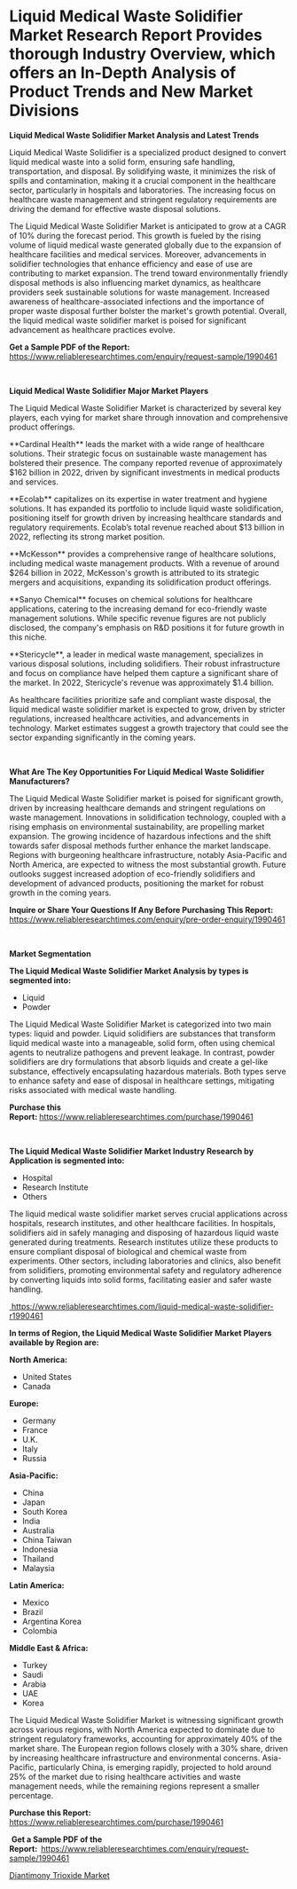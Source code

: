 <p><h1>Liquid Medical Waste Solidifier Market Research Report Provides thorough Industry Overview, which offers an In-Depth Analysis of Product Trends and New Market Divisions</h1></p><p><strong>Liquid Medical Waste Solidifier Market Analysis and Latest Trends</strong></p>
<p><p>Liquid Medical Waste Solidifier is a specialized product designed to convert liquid medical waste into a solid form, ensuring safe handling, transportation, and disposal. By solidifying waste, it minimizes the risk of spills and contamination, making it a crucial component in the healthcare sector, particularly in hospitals and laboratories. The increasing focus on healthcare waste management and stringent regulatory requirements are driving the demand for effective waste disposal solutions.</p><p>The Liquid Medical Waste Solidifier Market is anticipated to grow at a CAGR of 10% during the forecast period. This growth is fueled by the rising volume of liquid medical waste generated globally due to the expansion of healthcare facilities and medical services. Moreover, advancements in solidifier technologies that enhance efficiency and ease of use are contributing to market expansion. The trend toward environmentally friendly disposal methods is also influencing market dynamics, as healthcare providers seek sustainable solutions for waste management. Increased awareness of healthcare-associated infections and the importance of proper waste disposal further bolster the market's growth potential. Overall, the liquid medical waste solidifier market is poised for significant advancement as healthcare practices evolve.</p></p>
<p><strong>Get a Sample PDF of the Report:&nbsp;</strong> <a href="https://www.reliableresearchtimes.com/enquiry/request-sample/1990461?utm_campaign=2989&utm_medium=2&utm_source=Github&utm_content=ia&utm_term=01042025&utm_id=liquid-medical-waste-solidifier">https://www.reliableresearchtimes.com/enquiry/request-sample/1990461</a></p>
<p>&nbsp;</p>
<p><strong>Liquid Medical Waste Solidifier Major Market Players</strong></p>
<p><p>The Liquid Medical Waste Solidifier Market is characterized by several key players, each vying for market share through innovation and comprehensive product offerings. </p><p>**Cardinal Health** leads the market with a wide range of healthcare solutions. Their strategic focus on sustainable waste management has bolstered their presence. The company reported revenue of approximately $162 billion in 2022, driven by significant investments in medical products and services.</p><p>**Ecolab** capitalizes on its expertise in water treatment and hygiene solutions. It has expanded its portfolio to include liquid waste solidification, positioning itself for growth driven by increasing healthcare standards and regulatory requirements. Ecolab’s total revenue reached about $13 billion in 2022, reflecting its strong market position.</p><p>**McKesson** provides a comprehensive range of healthcare solutions, including medical waste management products. With a revenue of around $264 billion in 2022, McKesson's growth is attributed to its strategic mergers and acquisitions, expanding its solidification product offerings.</p><p>**Sanyo Chemical** focuses on chemical solutions for healthcare applications, catering to the increasing demand for eco-friendly waste management solutions. While specific revenue figures are not publicly disclosed, the company's emphasis on R&D positions it for future growth in this niche.</p><p>**Stericycle**, a leader in medical waste management, specializes in various disposal solutions, including solidifiers. Their robust infrastructure and focus on compliance have helped them capture a significant share of the market. In 2022, Stericycle's revenue was approximately $1.4 billion.</p><p>As healthcare facilities prioritize safe and compliant waste disposal, the liquid medical waste solidifier market is expected to grow, driven by stricter regulations, increased healthcare activities, and advancements in technology. Market estimates suggest a growth trajectory that could see the sector expanding significantly in the coming years.</p></p>
<p>&nbsp;</p>
<p><strong>What Are The Key Opportunities For Liquid Medical Waste Solidifier Manufacturers?</strong></p>
<p><p>The Liquid Medical Waste Solidifier market is poised for significant growth, driven by increasing healthcare demands and stringent regulations on waste management. Innovations in solidification technology, coupled with a rising emphasis on environmental sustainability, are propelling market expansion. The growing incidence of hazardous infections and the shift towards safer disposal methods further enhance the market landscape. Regions with burgeoning healthcare infrastructure, notably Asia-Pacific and North America, are expected to witness the most substantial growth. Future outlooks suggest increased adoption of eco-friendly solidifiers and development of advanced products, positioning the market for robust growth in the coming years.</p></p>
<p><strong>Inquire or Share Your Questions If Any Before Purchasing This Report:</strong> <a href="https://www.reliableresearchtimes.com/enquiry/pre-order-enquiry/1990461?utm_campaign=2989&utm_medium=2&utm_source=Github&utm_content=ia&utm_term=01042025&utm_id=liquid-medical-waste-solidifier">https://www.reliableresearchtimes.com/enquiry/pre-order-enquiry/1990461</a></p>
<p>&nbsp;</p>
<p><strong>Market Segmentation</strong></p>
<p><strong>The Liquid Medical Waste Solidifier Market Analysis by types is segmented into:</strong></p>
<p><ul><li>Liquid</li><li>Powder</li></ul></p>
<p><p>The Liquid Medical Waste Solidifier Market is categorized into two main types: liquid and powder. Liquid solidifiers are substances that transform liquid medical waste into a manageable, solid form, often using chemical agents to neutralize pathogens and prevent leakage. In contrast, powder solidifiers are dry formulations that absorb liquids and create a gel-like substance, effectively encapsulating hazardous materials. Both types serve to enhance safety and ease of disposal in healthcare settings, mitigating risks associated with medical waste handling.</p></p>
<p><strong>Purchase this Report:&nbsp;</strong><a href="https://www.reliableresearchtimes.com/purchase/1990461?utm_campaign=2989&utm_medium=2&utm_source=Github&utm_content=ia&utm_term=01042025&utm_id=liquid-medical-waste-solidifier">https://www.reliableresearchtimes.com/purchase/1990461</a></p>
<p>&nbsp;</p>
<p><strong>The Liquid Medical Waste Solidifier Market Industry Research by Application is segmented into:</strong></p>
<p><ul><li>Hospital</li><li>Research Institute</li><li>Others</li></ul></p>
<p><p>The liquid medical waste solidifier market serves crucial applications across hospitals, research institutes, and other healthcare facilities. In hospitals, solidifiers aid in safely managing and disposing of hazardous liquid waste generated during treatments. Research institutes utilize these products to ensure compliant disposal of biological and chemical waste from experiments. Other sectors, including laboratories and clinics, also benefit from solidifiers, promoting environmental safety and regulatory adherence by converting liquids into solid forms, facilitating easier and safer waste handling.</p></p>
<p><a href="https://www.reliableresearchtimes.com/liquid-medical-waste-solidifier-r1990461?utm_campaign=2989&utm_medium=2&utm_source=Github&utm_content=ia&utm_term=01042025&utm_id=liquid-medical-waste-solidifier">&nbsp;https://www.reliableresearchtimes.com/liquid-medical-waste-solidifier-r1990461</a></p>
<p><strong>In terms of Region, the Liquid Medical Waste Solidifier Market Players available by Region are:</strong></p>
<p>
    <p> <strong> North America: </strong>
        <ul>
            <li>United States</li>
            <li>Canada</li>
        </ul>
        </p> 
    <p> <strong> Europe: </strong>
        <ul>
            <li>Germany</li>
            <li>France</li>
            <li>U.K.</li>
            <li>Italy</li>
            <li>Russia</li>
        </ul>
        </p> 
    <p> <strong> Asia-Pacific: </strong>
        <ul>
            <li>China</li>
            <li>Japan</li>
            <li>South Korea</li>
            <li>India</li>
            <li>Australia</li>
            <li>China Taiwan</li>
            <li>Indonesia</li>
            <li>Thailand</li>
            <li>Malaysia</li>
        </ul>
        </p> 
    <p> <strong> Latin America: </strong>
        <ul>
            <li>Mexico</li>
            <li>Brazil</li>
            <li>Argentina Korea</li>
            <li>Colombia</li>
        </ul>
        </p> 
    <p> <strong> Middle East & Africa: </strong>
        <ul>
            <li>Turkey</li>
            <li>Saudi</li>
            <li>Arabia</li>
            <li>UAE</li>
            <li>Korea</li>
        </ul>
    </p>
    </p>
<p><p>The Liquid Medical Waste Solidifier Market is witnessing significant growth across various regions, with North America expected to dominate due to stringent regulatory frameworks, accounting for approximately 40% of the market share. The European region follows closely with a 30% share, driven by increasing healthcare infrastructure and environmental concerns. Asia-Pacific, particularly China, is emerging rapidly, projected to hold around 25% of the market due to rising healthcare activities and waste management needs, while the remaining regions represent a smaller percentage.</p></p>
<p><strong>Purchase this Report: </strong><a href="https://www.reliableresearchtimes.com/purchase/1990461?utm_campaign=2989&utm_medium=2&utm_source=Github&utm_content=ia&utm_term=01042025&utm_id=liquid-medical-waste-solidifier">https://www.reliableresearchtimes.com/purchase/1990461</a></p>
<p>&nbsp;<strong>Get a Sample PDF of the Report:&nbsp;&nbsp;</strong><a href="https://www.reliableresearchtimes.com/enquiry/request-sample/1990461?utm_campaign=2989&utm_medium=2&utm_source=Github&utm_content=ia&utm_term=01042025&utm_id=liquid-medical-waste-solidifier">https://www.reliableresearchtimes.com/enquiry/request-sample/1990461</a></p>
<p><strong></strong></p>
<p><p><a href="https://github.com/meuskocov/Market-Research-Report-List-1/blob/main/diantimony-trioxide-market.md?utm_campaign=2989&utm_medium=2&utm_source=Github&utm_content=ia&utm_term=01042025&utm_id=liquid-medical-waste-solidifier">Diantimony Trioxide Market</a></p></p>